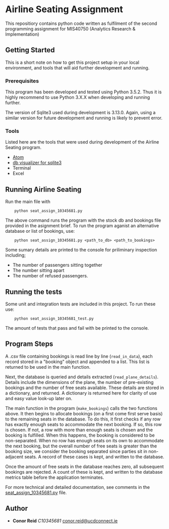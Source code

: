# Airline Seating Assignment

This repositiory contains python code written as fulfilment of the second programming assignment for MIS40750 (Analytics Research &amp; Implementation)

## Getting Started

This is a short note on how to get this project setup in your local environment, and tools that will aid further development and running.

### Prerequisites

This program has been developed and tested using Python 3.5.2. Thus it is highly recommend to use Python 3.X.X when developing and running further. 

The version of Sqlite3 used during development is 3.13.0. Again, using a similar version for future development and running is likely to prevent error. 

### Tools

Listed here are the tools that were used during development of the Airline Seating program. 

- [Atom](https://atom.io)
- [db visualizer for sqlite3](http://www.dbvis.com/doc/sqlite-database-support/)
- Terminal
- Excel

## Running Airline Seating
Run the main file with

```
    python seat_assign_10345681.py
```
The above command runs the program with the stock db and bookings file provided in the asignment brief. To run the program aganist an alternative database or list of bookings, use:
```
    python seat_assign_10345681.py <path_to_db> <path_to_bookings>
```

Some sumary details are printed to the console for priliminary inspection including;
- The number of passengers sitting together
- The number sitting apart
- The number of refused passengers. 

## Running the tests

Some unit and integration tests are included in this project. To run these use:
```
    python seat_assign_10345681_test.py
```

The amount of tests that pass and fail with be printed to the console. 

## Program Steps

A .csv file containing bookings is read line by line (```read_in_data```), each record stored in a "booking" object and appended to a list. This list is returned to be used in the main function.

Next, the database is queried and details extracted (```read_plane_details```). Details include the dimensions of the plane, the number of pre-existing bookings and the number of free seats available. These details are stored in a dictionary, and returned. A dictionary is returned here for clarity of use and easy value look-up later on. 

The main function in the program (```make_bookings```) calls the two functions above. It then begins to allocate bookings (on a first come first serve basis) to the remaining seats in the database. To do this, it first checks if any row has exactly enough seats to accommodate the next booking. If so, this row is chosen. If not, a row with more than enough seats is chosen and the booking is fulfilled. When this happens, the booking is considered to be non-separated. When no row has enough seats on its own to accommodate the next booking, but the overall number of free seats is greater than the booking size, we consider the booking separated since parties sit in non-adjacent seats. A record of these cases is kept, and written to the database.

Once the amount of free seats in the database reaches zero, all subsequent bookings are rejected. A count of these is kept, and written to the database metrics table before the application terminates. 

For more technical and detailed documentation, see comments in the [seat_assign_10345681.py](https://github.com/ReidConor/airline_seating/blob/master/seat_assign_10345681.py) file.


## Author

* **Conor Reid** 
    *C10345681* 
    conor.reid@ucdconnect.ie
